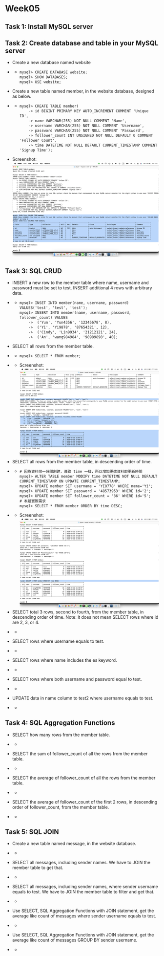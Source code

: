 # Week05
## Task 1: Install MySQL server


## Task 2: Create database and table in your MySQL server
- Create a new database named website
- - ```MySQL
    mysql> CREATE DATABASE website;
    mysql> SHOW DATABASES;
    mysql> USE website;
    ```
- Create a new table named member, in the website database, designed as below.
- - ```MySQL
    mysql> CREATE TABLE member(
        -> id BIGINT PRIMARY KEY AUTO_INCREMENT COMMENT 'Unique ID',
        -> name VARCHAR(255) NOT NULL COMMENT 'Name',
        -> username VARCHAR(255) NOT NULL COMMENT 'Username',
        -> password VARCHAR(255) NOT NULL COMMENT 'Password',
        -> follower_count INT UNSIGNED NOT NULL DEFAULT 0 COMMENT 'Follower Count',
        -> time DATETIME NOT NULL DEFAULT CURRENT_TIMESTAMP COMMENT 'Signup Time');
    ```
- Screenshot: ![task02](/week5/source/screenshot-task02.png)


## Task 3: SQL CRUD
- INSERT a new row to the member table where name, username and password must be set to test. INSERT additional 4 rows with arbitrary data.
- - ```MySQL
    mysql> INSET INTO member(name, username, password) VALUES('test', 'test', 'test');
    mysql> INSERT INTO member(name, username, password, follower_count) VALUES
        ->  ('Yun', 'Yun4356', '12345678', 8),
        ->  ('Yi', 'Yi9878', '87654321', 12),
        ->  ('Cindy', 'Lin9934', '21212121', 24),
        ->  ('An', 'wang984984', '98989898', 40);
    ```
- SELECT all rows from the member table.
- - ```MySQL
    mysql> SELECT * FROM member;
    ```
- - Screenshot: ![task03-1](/week5/source/screenshot-task03-1.png)
- SELECT all rows from the member table, in descending order of time.
- - ```MySQL
    # 因為資料同一時間創建，導致 time 一樣，所以增加更改資料即更新時間
    mysql> ALTER TABLE member MODIFY time DATETIME NOT NULL DEFAULT CURRENT_TIMESTAMP ON UPDATE CURRENT_TIMESTAMP;
    mysql> UPDATE member SET username = 'YI8778' WHERE name='Yi';
    mysql> UPDATE member SET password = '48573953' WHERE id='2';
    mysql> UPDATE member SET follower_count = '36' WHERE id='5';
    # 本題實際需求
    mysql> SELECT * FROM member ORDER BY time DESC;
    ```
- - Screenshot: ![task03-2](/week5/source/screenshot-task03-2.png)
- SELECT total 3 rows, second to fourth, from the member table, in descending order of time. Note: it does not mean SELECT rows where id are 2, 3, or 4.
- - ```MySQL

    ```
- SELECT rows where username equals to test.
- - ```MySQL

    ```
- SELECT rows where name includes the es keyword.
- - ```MySQL

    ```
- SELECT rows where both username and password equal to test.
- - ```MySQL

    ```
- UPDATE data in name column to test2 where username equals to test.
- - ```MySQL

    ```


## Task 4: SQL Aggregation Functions
- SELECT how many rows from the member table.
- - ```MySQL

    ```
- SELECT the sum of follower_count of all the rows from the member table.
- - ```MySQL

    ```
- SELECT the average of follower_count of all the rows from the member table.
- - ```MySQL

    ```
- SELECT the average of follower_count of the first 2 rows, in descending order of follower_count, from the member table.
- - ```MySQL

    ```

## Task 5: SQL JOIN
- Create a new table named message, in the website database.
- - ```MySQL

    ```
- SELECT all messages, including sender names. We have to JOIN the member table to get that.
- - ```MySQL

    ```
- SELECT all messages, including sender names, where sender username equals to test. We have to JOIN the member table to filter and get that.
- - ```MySQL

    ```
- Use SELECT, SQL Aggregation Functions with JOIN statement, get the average like count of messages where sender username equals to test.
- - ```MySQL

    ```
- Use SELECT, SQL Aggregation Functions with JOIN statement, get the average like count of messages GROUP BY sender username.
- - ```MySQL

    ```